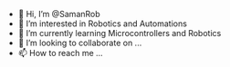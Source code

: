 - 👋 Hi, I’m @SamanRob
- 👀 I’m interested in Robotics and Automations
- 🌱 I’m currently learning Microcontrollers and Robotics
- 💞️ I’m looking to collaborate on ...
- 📫 How to reach me ...

<!---
SamanRob/SamanRob is a ✨ special ✨ repository because its `README.md` (this file) appears on your GitHub profile.
You can click the Preview link to take a look at your changes.
--->
